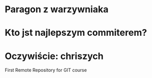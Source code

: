 # Paragon z warzywniaka
# Kto jst najlepszym commiterem?
# Oczywiście: chriszych
First Remote Repository for GIT course
